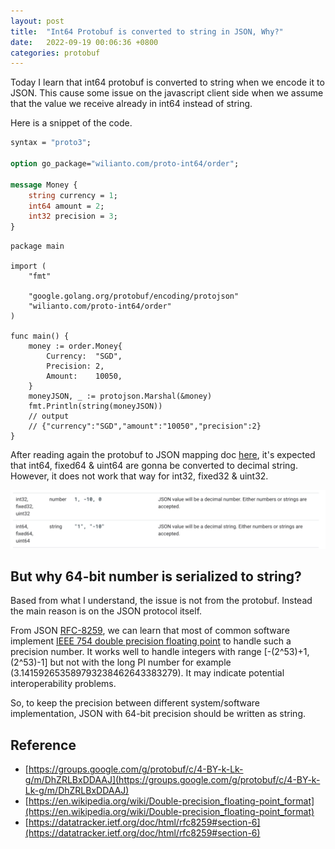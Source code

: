 ```yaml
---
layout: post
title:  "Int64 Protobuf is converted to string in JSON, Why?"
date:   2022-09-19 00:06:36 +0800
categories: protobuf
---
```


Today I learn that int64 protobuf is converted to string when we encode it to JSON. This cause some issue on the javascript client side when we assume that the value we receive already in int64 instead of string.

Here is a snippet of the code. 

```protobuf
syntax = "proto3";

option go_package="wilianto.com/proto-int64/order";

message Money {
    string currency = 1;
    int64 amount = 2;
    int32 precision = 3;
}
```

```golang
package main

import (
	"fmt"

	"google.golang.org/protobuf/encoding/protojson"
	"wilianto.com/proto-int64/order"
)

func main() {
	money := order.Money{
		Currency:  "SGD",
		Precision: 2,
		Amount:    10050,
	}
	moneyJSON, _ := protojson.Marshal(&money)
	fmt.Println(string(moneyJSON))
	// output
	// {"currency":"SGD","amount":"10050","precision":2}
}
```

After reading again the protobuf to JSON mapping doc [here](https://developers.google.com/protocol-buffers/docs/proto3#json), it's expected that int64, fixed64 & uint64 are gonna be converted to decimal string. However, it does not work that way for int32, fixed32 & uint32.

<img src="/assets/images/protobuf_int64.png" alt="protobuf int64 doc" title="protobuf int64 doc">

## But why 64-bit number is serialized to string?

Based from what I understand, the issue is not from the protobuf. Instead the main reason is on the JSON protocol itself. 

From JSON [RFC-8259](https://datatracker.ietf.org/doc/html/rfc8259#section-6), we can learn that most of common software implement [IEEE 754 double precision floating point](https://en.wikipedia.org/wiki/Double-precision_floating-point_format) to handle such a precision number. It works well to handle integers with range [-(2^53)+1, (2^53)-1] but not with the long PI number for example (3.141592653589793238462643383279). It may indicate potential interoperability problems.

So, to keep the precision between different system/software implementation, JSON with 64-bit precision should be written as string.

## Reference
- [https://groups.google.com/g/protobuf/c/4-BY-k-Lk-g/m/DhZRLBxDDAAJ](https://groups.google.com/g/protobuf/c/4-BY-k-Lk-g/m/DhZRLBxDDAAJ)
- [https://en.wikipedia.org/wiki/Double-precision_floating-point_format](https://en.wikipedia.org/wiki/Double-precision_floating-point_format)
- [https://datatracker.ietf.org/doc/html/rfc8259#section-6](https://datatracker.ietf.org/doc/html/rfc8259#section-6)